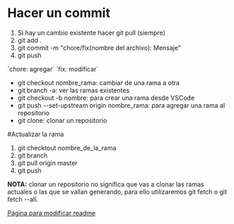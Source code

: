# Hacer un commit

1. Si hay un cambio existente hacer git pull (siempre)
2. git add .
3. git commit -m "chore/fix(nombre del archivo): Mensaje"
4. git push

´chore: agregar´
´fix: modificar´

- git checkout nombre_rama: cambiar de una rama a otra
- git branch -a: ver las ramas existentes 
- git checkout -b nombre: para crear una rama desde VSCode
- git push --set-upstream origin nombre_rama: para agregar una rama al repositorio
- git clone: clonar un repositorio 

#Actualizar la rama 

1. git checktout nombre_de_la_rama
2. git branch 
3. git pull origin master
4. git push

**NOTA:** clonar un repositorio no significa que vas a clonar las ramas actuales o las que se vallan generando, para ello utilizaremos git fetch o git fetch --all.

[Página para modificar readme](https://dillinger.io/)


